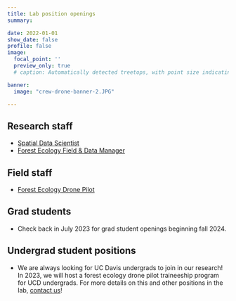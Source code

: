 ```yaml
---
title: Lab position openings
summary:

date: 2022-01-01
show_date: false
profile: false
image:
  focal_point: ''
  preview_only: true
  # caption: Automatically detected treetops, with point size indicating tree height, overlaid on drone-derived orthoimagery from the Tahoe National Forest

banner:
  image: "crew-drone-banner-2.JPG"

---
```


## Research staff

- [Spatial Data Scientist](/position/spatial-data-scientist/)
- [Forest Ecology Field & Data Manager](/position/field-and-data-manager/)

## Field staff

- [Forest Ecology Drone Pilot](/position/drone-pilot/)

## Grad students

- Check back in July 2023 for grad student openings beginning fall 2024.

## Undergrad student positions

- We are always looking for UC Davis undergrads to join in our research! In 2023, we will host a forest ecology drone pilot traineeship program for UCD undergrads. For more details on this and other positions in the lab, [contact us](/#contact)!

&nbsp;
&nbsp;
